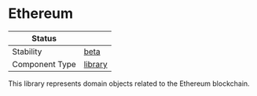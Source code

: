 <!---
Licensed to the Apache Software Foundation (ASF) under one or more contributor license agreements. See the NOTICE
file distributed with this work for additional information regarding copyright ownership. The ASF licenses this file
to You under the Apache License, Version 2.0 (the "License"); you may not use this file except in compliance with the
License. You may obtain a copy of the License at
 *
http://www.apache.org/licenses/LICENSE-2.0
 *
Unless required by applicable law or agreed to in writing, software distributed under the License is distributed on
an "AS IS" BASIS, WITHOUT WARRANTIES OR CONDITIONS OF ANY KIND, either express or implied. See the License for the
specific language governing permissions and limitations under the License.
 --->
# Ethereum

| Status         |           |
|----------------|-----------|
| Stability      | [beta]    |
| Component Type | [library] |

This library represents domain objects related to the Ethereum blockchain.


[beta]:https://github.com/apache/incubator-tuweni/tree/main/docs/index.md#beta
[library]:https://github.com/apache/incubator-tuweni/tree/main/docs/index.md#library

